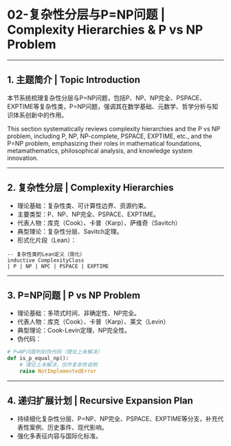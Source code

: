 # 02-复杂性分层与P=NP问题 | Complexity Hierarchies & P vs NP Problem

---

## 1. 主题简介 | Topic Introduction

本节系统梳理复杂性分层与P=NP问题，包括P、NP、NP完全、PSPACE、EXPTIME等复杂性类，P=NP问题，强调其在数学基础、元数学、哲学分析与知识体系创新中的作用。

This section systematically reviews complexity hierarchies and the P vs NP problem, including P, NP, NP-complete, PSPACE, EXPTIME, etc., and the P=NP problem, emphasizing their roles in mathematical foundations, metamathematics, philosophical analysis, and knowledge system innovation.

---

## 2. 复杂性分层 | Complexity Hierarchies

- 理论基础：复杂性类、可计算性边界、资源约束。
- 主要类型：P、NP、NP完全、PSPACE、EXPTIME。
- 代表人物：库克（Cook）、卡普（Karp）、萨维奇（Savitch）
- 典型理论：复杂性分层、Savitch定理。
- 形式化片段（Lean）：

```lean
-- 复杂性类的Lean定义（简化）
inductive ComplexityClass
| P | NP | NPC | PSPACE | EXPTIME
```

---

## 3. P=NP问题 | P vs NP Problem

- 理论基础：多项式时间、非确定性、NP完全。
- 代表人物：库克（Cook）、卡普（Karp）、莱文（Levin）
- 典型理论：Cook-Levin定理、NP完全性。
- 伪代码：

```python
# P=NP问题判别伪代码（理论上未解决）
def is_p_equal_np():
    # 理论上未解决，仅作复杂性说明
    raise NotImplementedError
```

---

## 4. 递归扩展计划 | Recursive Expansion Plan

- 持续细化复杂性分层、P=NP、NP完全、PSPACE、EXPTIME等分支，补充代表性案例、历史事件、现代影响。
- 强化多表征内容与国际化标准。
